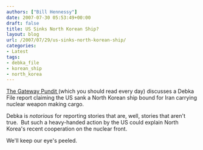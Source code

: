 ```yaml
---
authors: ["Bill Hennessy"]
date: 2007-07-30 05:53:49+00:00
draft: false
title: US Sinks North Korean Ship?
layout: blog
url: /2007/07/29/us-sinks-north-korean-ship/
categories:
- Latest
tags:
- debka_file
- korean_ship
- north_korea
---
```


[The Gateway Pundit ](https://gatewaypundit.blogspot.com/2007/07/us-sinks-north-korean-ship-bound-for.html)(which you should read every day) discusses a Debka File report claiming the US sank a North Korean ship bound for Iran carrying nuclear weapon making cargo.

Debka is _notorious_ for reporting stories that are, well, stories that aren't true.  But such a heavy-handed action by the US could explain North Korea's recent cooperation on the nuclear front. 

We'll keep our eye's peeled.


